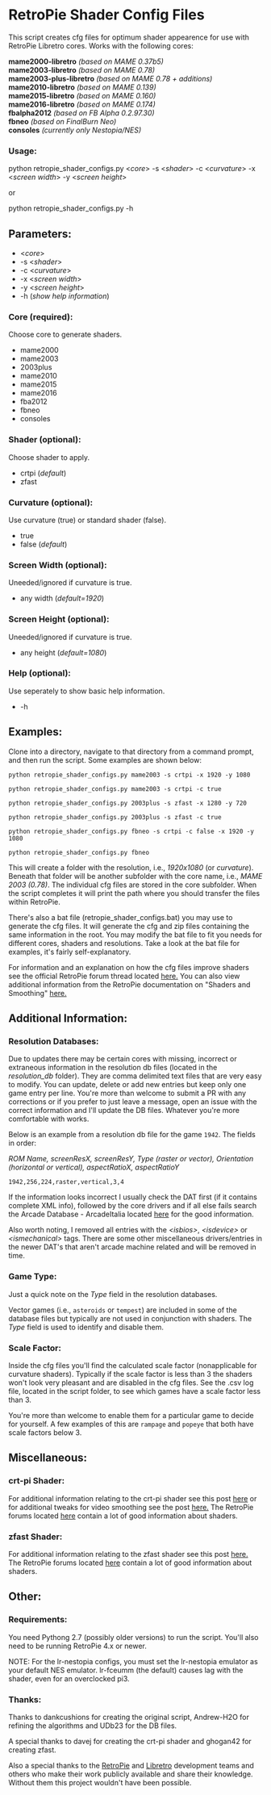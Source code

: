 # RetroPie Shader Config Files

This script creates cfg files for optimum shader appearence for use with RetroPie Libretro cores. Works with the following cores:

  **mame2000-libretro** *(based on MAME 0.37b5)*<br>
  **mame2003-libretro** *(based on MAME 0.78)*<br>
  **mame2003-plus-libretro** *(based on MAME 0.78 + additions)*<br>
  **mame2010-libretro** *(based on MAME 0.139)*<br>
  **mame2015-libretro** *(based on MAME 0.160)*<br>
  **mame2016-libretro** *(based on MAME 0.174)*<br>
  **fbalpha2012** *(based on FB Alpha 0.2.97.30)*<br>
  **fbneo** *(based on FinalBurn Neo)*<br>
  **consoles** *(currently only Nestopia/NES)*<br>

### Usage:

python retropie_shader_configs.py \<*core*\> -s \<*shader*\> -c \<*curvature*\> -x \<*screen width*\> -y \<*screen height*\>

or

python retropie_shader_configs.py -h

## Parameters:
  * \<*core*\>
  * -s \<*shader*\>
  * -c \<*curvature*\>
  * -x \<*screen width*\>
  * -y \<*screen height*\>
  * -h (*show help information*)

### Core (required):
  Choose core to generate shaders.
  * mame2000
  * mame2003
  * 2003plus
  * mame2010
  * mame2015
  * mame2016
  * fba2012
  * fbneo
  * consoles

### Shader (optional):
  Choose shader to apply.
  * crtpi (*default*)
  * zfast

### Curvature (optional):
  Use curvature (true) or standard shader (false).
  * true
  * false (*default*)

### Screen Width (optional):
  Uneeded/ignored if curvature is true.
  * any width (*default=1920*)

### Screen Height (optional):
  Uneeded/ignored if curvature is true.
  * any height (*default=1080*)

### Help (optional):
  Use seperately to show basic help information.
  * -h

## Examples:

Clone into a directory, navigate to that directory from a command prompt, and then run the script. Some examples are shown below:

  ```python retropie_shader_configs.py mame2003 -s crtpi -x 1920 -y 1080```  

  ```python retropie_shader_configs.py mame2003 -s crtpi -c true```  

  ```python retropie_shader_configs.py 2003plus -s zfast -x 1280 -y 720```  

  ```python retropie_shader_configs.py 2003plus -s zfast -c true```  

  ```python retropie_shader_configs.py fbneo -s crtpi -c false -x 1920 -y 1080```  

  ```python retropie_shader_configs.py fbneo```  

This will create a folder with the resolution, i.e., *1920x1080* (or *curvature*). Beneath that folder will be another subfolder with the core name, i.e., *MAME 2003 (0.78)*. The individual cfg files are stored in the core subfolder. When the script completes it will print the path where you should transfer the files within RetroPie.

There's also a bat file (retropie_shader_configs.bat) you may use to generate the cfg files. It will generate the cfg and zip files containing the same information in the root. You may modify the bat file to fit you needs for different cores, shaders and resolutions. Take a look at the bat file for examples, it's fairly self-explanatory.

For information and an explanation on how the cfg files improve shaders see the official RetroPie forum thread located [here.](https://retropie.org.uk/forum/topic/4046/crt-pi-shader-users-reduce-scaling-artifacts-with-these-configs-in-lr-mame2003-lr-fbalpha-lr-nestopia-and-more-to-come) You can also view additional information from the RetroPie documentation on "Shaders and Smoothing" [here.](https://retropie.org.uk/docs/Shaders-and-Smoothing/)

## Additional Information:

### Resolution Databases:
Due to updates there may be certain cores with missing, incorrect or extraneous information in the resolution db files (located in the *resolution_db* folder). They are comma delimited text files that are very easy to modify. You can update, delete or add new entries but keep only one game entry per line. You're more than welcome to submit a PR with any corrections or if you prefer to just leave a message, open an issue with the correct information and I'll update the DB files. Whatever you're more comfortable with works.

Below is an example from a resolution db file for the game ```1942```. The fields in order:

*ROM Name, screenResX, screenResY, Type (raster or vector), Orientation (horizontal or vertical), aspectRatioX, aspectRatioY*

  ```1942,256,224,raster,vertical,3,4```

If the information looks incorrect I usually check the DAT first (if it contains complete XML info), followed by the core drivers and if all else fails search the Arcade Database - ArcadeItalia located [here](http://adb.arcadeitalia.net/) for the good information.

Also worth noting, I removed all entries with the *\<isbios\>*, *\<isdevice\>* or *\<ismechanical\>* tags. There are some other miscellaneous drivers/entries in the newer DAT's that aren't arcade machine related and will be removed in time.

### Game Type:
Just a quick note on the *Type* field in the resolution databases.

Vector games (i.e., ```asteroids``` or ```tempest```) are included in some of the database files but typically are not used in conjunction with shaders. The *Type* field is used to identify and disable them.

### Scale Factor:
Inside the cfg files you'll find the calculated scale factor (nonapplicable for curvature shaders). Typically if the scale factor is less than 3 the shaders won't look very pleasant and are disabled in the cfg files. See the .csv log file, located in the script folder, to see which games have a scale factor less than 3.

You're more than welcome to enable them for a particular game to decide for yourself. A few examples of this are ```rampage``` and ```popeye``` that both have scale factors below 3.

## Miscellaneous:

### crt-pi Shader:
For additional information relating to the crt-pi shader see this post [here](https://retropie.org.uk/forum/topic/897/updated-crt-pi-shader) or for additional tweaks for video smoothing see the post [here.](https://retropie.org.uk/forum/topic/2592/video-smoothing-yay-or-nay/25) The RetroPie forums located [here](https://retropie.org.uk/forum/) contain a lot of good information about shaders.

### zfast Shader:
For additional information relating to the zfast shader see this post [here.](https://retropie.org.uk/forum/topic/13356/new-crt-lcd-shaders-for-rpi3-they-run-at-60fps-at-higher-resolutions-and-are-configurable)  The RetroPie forums located [here](https://retropie.org.uk/forum/) contain a lot of good information about shaders.

## Other:

### Requirements:
You need Pythong 2.7 (possibly older versions) to run the script. You'll also need to be running RetroPie 4.x or newer.

NOTE: For the lr-nestopia configs, you must set the lr-nestopia emulator as your default NES emulator. lr-fceumm (the default) causes lag with the shader, even for an overclocked pi3.

### Thanks:
Thanks to dankcushions for creating the original script, Andrew-H2O for refining the algorithms and UDb23 for the DB files.

A special thanks to davej for creating the crt-pi shader and ghogan42 for creating zfast.

Also a special thanks to the [RetroPie](https://retropie.org.uk) and [Libretro](https://github.com/libretro) development teams and others who make their work publicly available and share their knowledge. Without them this project wouldn't have been possible.
